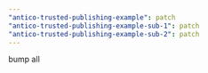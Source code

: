```yaml
---
"antico-trusted-publishing-example": patch
"antico-trusted-publishing-example-sub-1": patch
"antico-trusted-publishing-example-sub-2": patch
---
```


bump all
